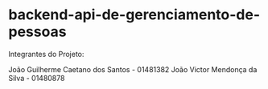 # backend-api-de-gerenciamento-de-pessoas

Integrantes do Projeto:

João Guilherme Caetano dos Santos - 01481382
João Victor Mendonça da Silva - 01480878
